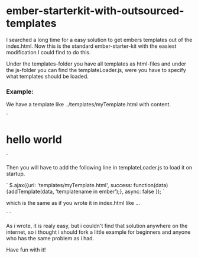ember-starterkit-with-outsourced-templates
==========================================

<p>I searched a long time for a easy solution to get embers templates out of the index.html.
Now this is the standard ember-starter-kit with the easiest modification I could find to do this.</p>

<p>Under the templates-folder you have all templates as html-files and under the js-folder you can find
the templateLoader.js, were you have to specify what templates should be loaded.</p>


<h3>Example:</h3>
<p>We have a template like ../templates/myTemplate.html with content.</p>
`<h1>hello world</h1>`
<p>Then you will have to add the following line in templateLoader.js to load it on startup.</p>
`
  $.ajax({url: 'templates/myTemplate.html', success: function(data){addTemplate(data, 'templatename in ember');}, async: false });
`
<p>which is the same as if you wrote it in index.html like ...</p>
`
  <script type="text/x-handlebars" data-template-name="index">
    <h1>hello world</h1>
  </script>
`

<p>As i wrote, it is realy easy, but i couldn't find that solution anywhere on the internet,
so i thought i should fork a little example for beginners and anyone who has the same problem
as i had.</p>
<p>Have fun with it!</p>
